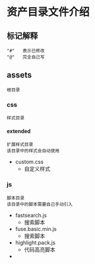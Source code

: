 # 资产目录文件介绍

## 标记解释

``` text
"#"   表示已修改
"@"   完全自己写
```

## assets

``` text
根目录
```

### css

``` text
样式目录
```

#### extended

``` text
扩展样式目录
该目录中的样式会自动使用
```

- custom.css
  - 自定义样式

### js

``` text
脚本目录
该目录中的脚本需要自己手动引入
```

- fastsearch.js
  - 搜索脚本
- fuse.basic.min.js
  - 搜索脚本
- highlight.pack.js
  - 代码高亮脚本
-
